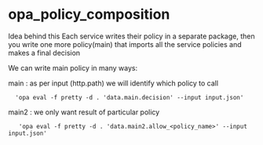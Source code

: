 # opa_policy_composition

Idea behind this  Each service writes their policy in a separate package, then you write one more policy(main) 
that imports all the service policies and makes a final decision


We can write main policy in many ways:

main : as per input (http.path) we will identify which policy to call
      
      'opa eval -f pretty -d . 'data.main.decision' --input input.json'
       

main2 : we only want result of particular policy

       'opa eval -f pretty -d . 'data.main2.allow_<policy_name>' --input input.json'
